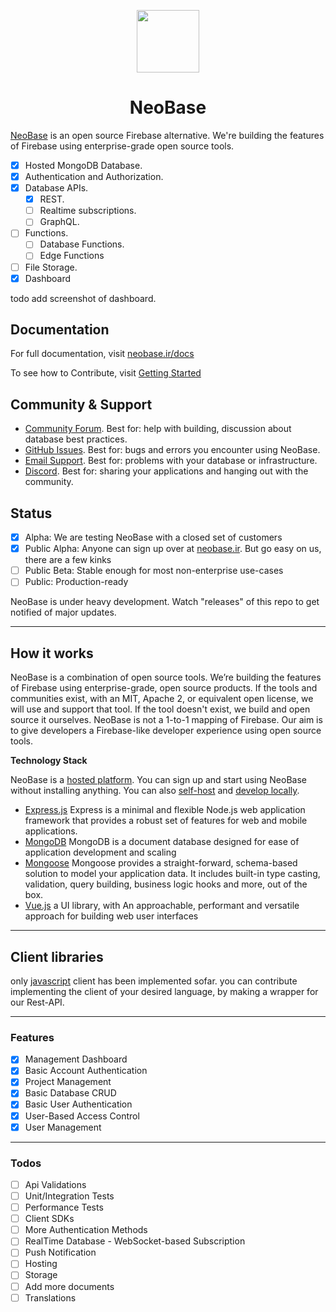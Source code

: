 <p align="center">
<img width="100" src="https://gitcdn.link/cdn/asheghi/NeoBase/master/frontend/src/assets/logo-color.svg">
<h1 align="center">NeoBase</h1>
</p>

[NeoBase](https://neobase.ir) is an open source Firebase alternative. We're building the features of Firebase using enterprise-grade open source tools.

- [x] Hosted MongoDB Database.
- [x] Authentication and Authorization.
- [x] Database APIs.
  - [x] REST.
  - [ ] Realtime subscriptions.
  - [ ] GraphQL.
- [ ] Functions.
  - [ ] Database Functions.
  - [ ] Edge Functions
- [ ] File Storage.
- [x] Dashboard

todo add screenshot of dashboard.

## Documentation

For full documentation, visit [neobase.ir/docs](https://neobase.ir/docs)

To see how to Contribute, visit [Getting Started](./DEVELOPERS.md)

## Community & Support

- [Community Forum](https://github.com/asheghi/NeoBase/discussions). Best for: help with building, discussion about database best practices.
- [GitHub Issues](https://github.com/asheghi/NeoBase/issues). Best for: bugs and errors you encounter using NeoBase.
- [Email Support](https://neobase.ir/docs/support). Best for: problems with your database or infrastructure.
- [Discord](https://neobase.ir/discord). Best for: sharing your applications and hanging out with the community.

## Status

- [x] Alpha: We are testing NeoBase with a closed set of customers
- [x] Public Alpha: Anyone can sign up over at [neobase.ir](https://neobase.ir). But go easy on us, there are a few kinks
- [ ] Public Beta: Stable enough for most non-enterprise use-cases
- [ ] Public: Production-ready

NeoBase is under heavy development. Watch "releases" of this repo to get notified of major updates.

---

## How it works

NeoBase is a combination of open source tools. We’re building the features of Firebase using enterprise-grade, open source products. If the tools and communities exist, with an MIT, Apache 2, or equivalent open license, we will use and support that tool. If the tool doesn't exist, we build and open source it ourselves. NeoBase is not a 1-to-1 mapping of Firebase. Our aim is to give developers a Firebase-like developer experience using open source tools.

**Technology Stack**

NeoBase is a [hosted platform](https://neobase.ir). You can sign up and start using NeoBase without installing anything.
You can also [self-host](https://neobase.ir/docs/) and [develop locally](https://neobase.ir/docs/).

- [Express.js](https://expressjs.com/) Express is a minimal and flexible Node.js web application framework that provides a robust set of features for web and mobile applications.
- [MongoDB](https://www.mongodb.com/docs/) MongoDB is a document database designed for ease of application development and scaling
- [Mongoose](https://mongoosejs.com/docs/api.html) Mongoose provides a straight-forward, schema-based solution to model your application data. It includes built-in type casting, validation, query building, business logic hooks and more, out of the box.
- [Vue.js](https://vuejs.org/) a UI library, with An approachable, performant and versatile approach for building web user interfaces

---

## Client libraries

only [javascript](https://neobase.ir/docs/client) client has been implemented sofar.
you can contribute implementing the client of your desired language, by making a wrapper for our Rest-API.

---

### Features

- [x] Management Dashboard
- [x] Basic Account Authentication
- [x] Project Management
- [x] Basic Database CRUD
- [x] Basic User Authentication
- [x] User-Based Access Control
- [x] User Management

---

### Todos

- [ ] Api Validations
- [ ] Unit/Integration Tests
- [ ] Performance Tests
- [ ] Client SDKs
- [ ] More Authentication Methods
- [ ] RealTime Database - WebSocket-based Subscription
- [ ] Push Notification
- [ ] Hosting
- [ ] Storage
- [ ] Add more documents
- [ ] Translations
